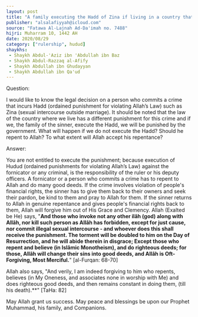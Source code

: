 ```yaml
---
layout: post
title: "A family executing the Hadd of Zina if living in a country that does not apply Shari'ah"
publisher: "alsalafiyyah@icloud.com"
source: "Fatawa Al-Lajnah Ad-Da'imah no. 7488"
hijri: Muharram 10, 1442 AH
date: 2020/08/29
category: ["rulership", hudud]
shaykhs: 
 - Shaykh Abdul-'Aziz ibn 'Abdullah ibn Baz
 - Shaykh Abdul-Razzaq al-Afify
 - Shaykh Abdullah ibn Ghudayyan
 - Shaykh Abdullah ibn Qa'ud
---
```


Question: 

I would like to know the legal decision on a person who commits a crime that incurs Hadd (ordained punishment for violating Allah’s Law) such as Zina (sexual intercourse outside marriage). It should be noted that the law of the country where we live has a different punishment for this crime and if we, the family of the sinner, execute the Hadd, we will be punished by the government. What will happen if we do not execute the Hadd? Should he repent to Allah? To what extent will Allah accept his repentance?

Answer:

You are not entitled to execute the punishment; because execution of Hudud (ordained punishments for violating Allah’s Law) against the fornicator or any criminal, is the responsibility of the ruler or his deputy officers. A fornicator or a person who commits a crime has to repent to Allah and do many good deeds. If the crime involves violation of people's financial rights, the sinner has to give them back to their owners and seek their pardon, be kind to them and pray to Allah for them. If the sinner returns to Allah in genuine repentance and gives people's financial rights back to them, Allah will forgive him out of His Grace and Clemency. Allah (Exalted be He) says, "**And those who invoke not any other ilâh (god) along with Allâh, nor kill such person as Allâh has forbidden, except for just cause, nor commit illegal sexual intercourse - and whoever does this shall receive the punishment. The torment will be doubled to him on the Day of Resurrection, and he will abide therein in disgrace; Except those who repent and believe (in Islâmic Monotheism), and do righteous deeds; for those, Allâh will change their sins into good deeds, and Allâh is Oft-Forgiving, Most Merciful.**" [al-Furqan: 68-70]

Allah also says, "And verily, I am indeed forgiving to him who repents, believes (in My Oneness, and associates none in worship with Me) and does righteous good deeds, and then remains constant in doing them, (till his death).**" [TaHa: 82]

May Allah grant us success. May peace and blessings be upon our Prophet Muhammad, his family, and Companions.
